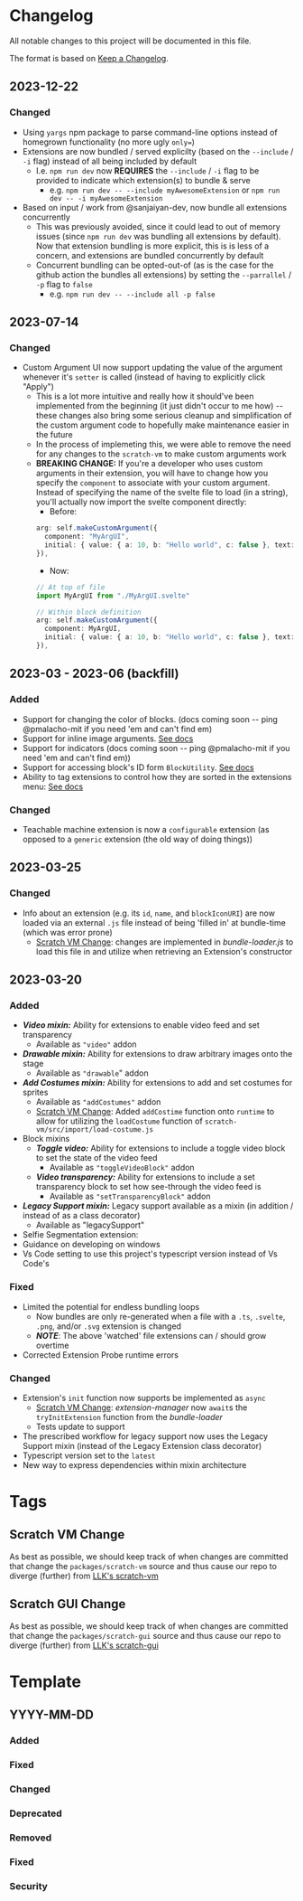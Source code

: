 # Changelog

All notable changes to this project will be documented in this file.

The format is based on [Keep a Changelog](https://keepachangelog.com/en/1.0.0/).

## 2023-12-22

### Changed
- Using `yargs` npm package to parse command-line options instead of homegrown functionality (no more ugly `only=`)
- Extensions are now bundled / served explicilty (based on the `--include` / `-i` flag) instead of all being included by default
  - I.e. `npm run dev` now **REQUIRES** the `--include` / `-i` flag to be provided to indicate which extension(s) to bundle & serve
    - e.g. `npm run dev -- --include myAwesomeExtension` or `npm run dev -- -i myAwesomeExtension`
- Based on input / work from @sanjaiyan-dev, now bundle all extensions concurrently
  - This was previously avoided, since it could lead to out of memory issues (since `npm run dev` was bundling all extensions by default). Now that extension bundling is more explicit, this is is less of a concern, and extensions are bundled concurrently by default
  - Concurrent bundling can be opted-out-of (as is the case for the github action the bundles all extensions) by setting the `--parrallel` / `-p` flag to `false`
    - e.g. `npm run dev -- --include all -p false`

## 2023-07-14

### Changed
- Custom Argument UI now support updating the value of the argument whenever it's `setter` is called (instead of having to explicitly click "Apply")
  - This is a lot more intuitive and really how it should've been implemented from the beginning (it just didn't occur to me how) -- these changes also bring some serious cleanup and simplification of the custom argument code to hopefully make maintenance easier in the future
  - In the process of implemeting this, we were able to remove the need for any changes to the `scratch-vm` to make custom arguments work
  - **BREAKING CHANGE:** If you're a developer who uses custom arguments in their extension, you will have to change how you specify the `component` to associate with your custom argument. Instead of specifying the name of the svelte file to load (in a string), you'll actually now import the svelte component directly:
    - Before:
    ```ts
    arg: self.makeCustomArgument({
      component: "MyArgUI",
      initial: { value: { a: 10, b: "Hello world", c: false }, text: "[10, Hello world, false]", }
    }),
    ```
    - Now:
    ```ts
    // At top of file
    import MyArgUI from "./MyArgUI.svelte"

    // Within block definition 
    arg: self.makeCustomArgument({
      component: MyArgUI,
      initial: { value: { a: 10, b: "Hello world", c: false }, text: "[10, Hello world, false]", }
    }),
    ```

## 2023-03 - 2023-06 (backfill)

### Added
- Support for changing the color of blocks. (docs coming soon -- ping @pmalacho-mit if you need 'em and can't find em)
- Support for inline image arguments. [See docs](https://github.com/mitmedialab/prg-extension-boilerplate/tree/dev/extensions#adding-inline-images-to-the-text-of-blocks)
- Support for indicators (docs coming soon --  ping @pmalacho-mit if you need 'em and can't find em))
- Support for accessing block's ID form `BlockUtility`. [See docs](https://github.com/mitmedialab/prg-extension-boilerplate/tree/dev/extensions#block-id)
- Ability to tag extensions to control how they are sorted in the extensions menu: [See docs](https://github.com/mitmedialab/prg-extension-boilerplate/tree/dev/extensions#extension-menu-tags--categories)

### Changed

- Teachable machine extension is now a `configurable` extension (as opposed to a `generic` extension (the old way of doing things))

## 2023-03-25

### Changed

- Info about an extension (e.g. its `id`, `name`, and `blockIconURI`) are now loaded via an external `.js` file instead of being 'filled in' at bundle-time (which was error prone)
  - [Scratch VM Change](#scratch-vm-change): changes are implemented in _bundle-loader.js_ to load this file in and utilize when retrieving an Extension's constructor

## 2023-03-20

### Added

- **_Video mixin:_** Ability for extensions to enable video feed and set transparency 
  - Available as `"video"` addon
- **_Drawable mixin:_** Ability for extensions to draw arbitrary images onto the stage
  - Available as `"drawable`" addon
- **_Add Costumes mixin:_** Ability for extensions to add and set costumes for sprites
  - Available as `"addCostumes"` addon
  - [Scratch VM Change](#scratch-vm-change): Added `addCostime` function onto `runtime` to allow for utilizing the `loadCostume` function of `scratch-vm/src/import/load-costume.js`
- Block mixins
  - **_Toggle video:_** Ability for extensions to include a toggle video block to set the state of the video feed
    - Available as `"toggleVideoBlock"` addon
  - **_Video transparency:_** Ability for extensions to include a set transparency block to set how see-through the video feed is
    - Available as `"setTransparencyBlock"` addon
- **_Legacy Support mixin:_** Legacy support available as a mixin (in addition / instead of as a class decorator)
  - Available as "legacySupport"
- Selfie Segmentation extension:
- Guidance on developing on windows
- Vs Code setting to use this project's typescript version instead of Vs Code's

### Fixed

- Limited the potential for endless bundling loops
  - Now bundles are only re-generated when a file with a `.ts`, `.svelte`, `.png`, and/or `.svg` extension is changed
  - **_NOTE_**: The above 'watched' file extensions can / should grow overtime
- Corrected Extension Probe runtime errors

### Changed

- Extension's `init` function now supports be implemented as `async`
  - [Scratch VM Change](#scratch-vm-change): _extension-manager_ now `await`s the `tryInitExtension` function from the _bundle-loader_
  - Tests update to support
- The prescribed workflow for legacy support now uses the Legacy Support mixin (instead of the Legacy Extension class decorator)
- Typescript version set to the `latest`
- New way to express dependencies within mixin architecture

# Tags

## Scratch VM Change

As best as possible, we should keep track of when changes are committed that change the `packages/scratch-vm` source and thus cause our repo to diverge (further) from [LLK's scratch-vm](https://github.com/LLK/scratch-vm)

## Scratch GUI Change

As best as possible, we should keep track of when changes are committed that change the `packages/scratch-gui` source and thus cause our repo to diverge (further) from [LLK's scratch-gui](https://github.com/LLK/scratch-gui)

# Template

## YYYY-MM-DD

### Added

### Fixed

### Changed

### Deprecated

### Removed

### Fixed

### Security
